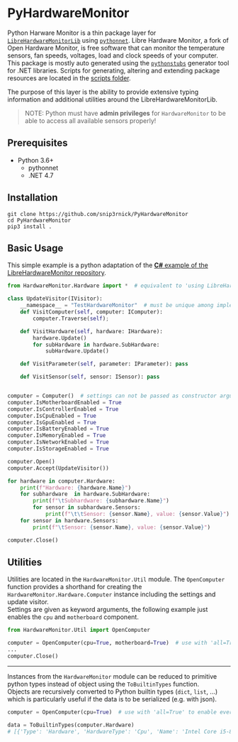 # PyHardwareMonitor

Python Harware Monitor is a thin package layer for [`LibreHardwareMonitorLib`](https://github.com/LibreHardwareMonitor/LibreHardwareMonitor) using [`pythonnet`](https://github.com/pythonnet/pythonnet). 
Libre Hardware Monitor, a fork of Open Hardware Monitor, is free software that can monitor the temperature sensors, fan speeds, voltages, load and clock speeds of your computer. 
This package is mostly auto generated using the [`pythonstubs`](https://github.com/mcneel/pythonstubs) generator tool for .NET libraries.
Scripts for generating, altering and extending package resources are located in the [scripts folder](https://github.com/snip3rnick/PyHardwareMonitor/tree/main/scripts).

The purpose of this layer is the ability to provide extensive typing information and additional utilities around the LibreHardwareMonitorLib.

> NOTE: Python must have **admin privileges** for `HardwareMonitor` to be able to access all available sensors properly!


## Prerequisites
- Python 3.6+
  - pythonnet
  - .NET 4.7


## Installation
```
git clone https://github.com/snip3rnick/PyHardwareMonitor
cd PyHardwareMonitor
pip3 install .
```


## Basic Usage

This simple example is a python adaptation of the [**C#** example of the LibreHardwareMonitor repository](https://github.com/LibreHardwareMonitor/LibreHardwareMonitor#whats-the-easiest-way-to-start).

```python
from HardwareMonitor.Hardware import *  # equivalent to 'using LibreHardwareMonitor.Hardware;'

class UpdateVisitor(IVisitor):
    __namespace__ = "TestHardwareMonitor"  # must be unique among implementations of the IVisitor interface
    def VisitComputer(self, computer: IComputer):
        computer.Traverse(self);

    def VisitHardware(self, hardware: IHardware):
        hardware.Update()
        for subHardware in hardware.SubHardware:
            subHardware.Update()

    def VisitParameter(self, parameter: IParameter): pass

    def VisitSensor(self, sensor: ISensor): pass


computer = Computer()  # settings can not be passed as constructor argument (following below)
computer.IsMotherboardEnabled = True
computer.IsControllerEnabled = True
computer.IsCpuEnabled = True
computer.IsGpuEnabled = True
computer.IsBatteryEnabled = True
computer.IsMemoryEnabled = True
computer.IsNetworkEnabled = True
computer.IsStorageEnabled = True

computer.Open()
computer.Accept(UpdateVisitor())

for hardware in computer.Hardware:
    print(f"Hardware: {hardware.Name}")
    for subhardware  in hardware.SubHardware:
        print(f"\tSubhardware: {subhardware.Name}")
        for sensor in subhardware.Sensors:
            print(f"\t\tSensor: {sensor.Name}, value: {sensor.Value}")
    for sensor in hardware.Sensors:
        print(f"\tSensor: {sensor.Name}, value: {sensor.Value}")

computer.Close()
```


## Utilities

Utilities are located in the `HardwareMonitor.Util` module.
The `OpenComputer` function provides a shorthand for creating the `HardwareMonitor.Hardware.Computer` instance including the settings and update visitor.  
Settings are given as keyword arguments, the following example just enables the `cpu` and `motherboard` component.

```python
from HardwareMonitor.Util import OpenComputer

computer = OpenComputer(cpu=True, motherboard=True)  # use with 'all=True' to enable every component
...
computer.Close()
```

---

Instances from the `HardwareMonitor` module can be reduced to primitive python types instead of object using the `ToBuiltinTypes` function.  
Objects are recursively converted to Python builtin types (`dict`, `list`, ...) which is particularly useful if the data is to be serialized (e.g. with json).

```python
computer = OpenComputer(cpu=True)  # use with 'all=True' to enable every component

data = ToBuiltinTypes(computer.Hardware)
# [{'Type': 'Hardware', 'HardwareType': 'Cpu', 'Name': 'Intel Core i5-8265U', 'Sensors': [...], 'SubHardware': [...]}]
```
